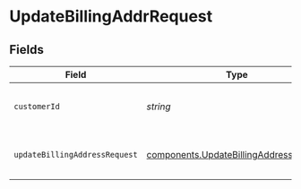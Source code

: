 # UpdateBillingAddrRequest


## Fields

| Field                                                                                        | Type                                                                                         | Required                                                                                     | Description                                                                                  | Example                                                                                      |
| -------------------------------------------------------------------------------------------- | -------------------------------------------------------------------------------------------- | -------------------------------------------------------------------------------------------- | -------------------------------------------------------------------------------------------- | -------------------------------------------------------------------------------------------- |
| `customerId`                                                                                 | *string*                                                                                     | :heavy_check_mark:                                                                           | Alphanumeric string identifying the customer.                                                | x4xCwxxJxGCx123Rx5xTx                                                                        |
| `updateBillingAddressRequest`                                                                | [components.UpdateBillingAddressRequest](../../models/shared/updatebillingaddressrequest.md) | :heavy_minus_sign:                                                                           | One or more billing address attributes                                                       |                                                                                              |